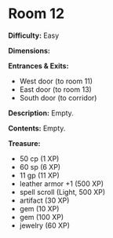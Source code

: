 # Room 12

**Difficulty:** Easy

**Dimensions:** 

**Entrances & Exits:**
- West door (to room 11)
- East door (to room 13)
- South door (to corridor)

**Description:**
Empty.

**Contents:**
Empty.

**Treasure:**
- 50 cp (1 XP)
- 60 sp (6 XP)
- 11 gp (11 XP)
- leather armor +1 (500 XP)
- spell scroll (Light, 500 XP)
- artifact (30 XP)
- gem (10 XP)
- gem (100 XP)
- jewelry (60 XP)
